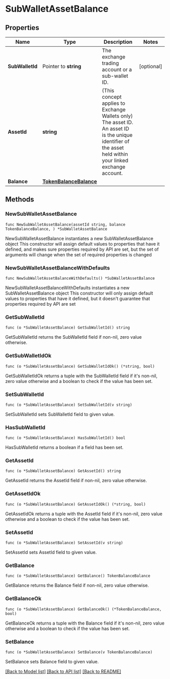 # SubWalletAssetBalance

## Properties

Name | Type | Description | Notes
------------ | ------------- | ------------- | -------------
**SubWalletId** | Pointer to **string** | The exchange trading account or a sub-wallet ID. | [optional] 
**AssetId** | **string** | (This concept applies to Exchange Wallets only) The asset ID. An asset ID is the unique identifier of the asset held within your linked exchange account. | 
**Balance** | [**TokenBalanceBalance**](TokenBalanceBalance.md) |  | 

## Methods

### NewSubWalletAssetBalance

`func NewSubWalletAssetBalance(assetId string, balance TokenBalanceBalance, ) *SubWalletAssetBalance`

NewSubWalletAssetBalance instantiates a new SubWalletAssetBalance object
This constructor will assign default values to properties that have it defined,
and makes sure properties required by API are set, but the set of arguments
will change when the set of required properties is changed

### NewSubWalletAssetBalanceWithDefaults

`func NewSubWalletAssetBalanceWithDefaults() *SubWalletAssetBalance`

NewSubWalletAssetBalanceWithDefaults instantiates a new SubWalletAssetBalance object
This constructor will only assign default values to properties that have it defined,
but it doesn't guarantee that properties required by API are set

### GetSubWalletId

`func (o *SubWalletAssetBalance) GetSubWalletId() string`

GetSubWalletId returns the SubWalletId field if non-nil, zero value otherwise.

### GetSubWalletIdOk

`func (o *SubWalletAssetBalance) GetSubWalletIdOk() (*string, bool)`

GetSubWalletIdOk returns a tuple with the SubWalletId field if it's non-nil, zero value otherwise
and a boolean to check if the value has been set.

### SetSubWalletId

`func (o *SubWalletAssetBalance) SetSubWalletId(v string)`

SetSubWalletId sets SubWalletId field to given value.

### HasSubWalletId

`func (o *SubWalletAssetBalance) HasSubWalletId() bool`

HasSubWalletId returns a boolean if a field has been set.

### GetAssetId

`func (o *SubWalletAssetBalance) GetAssetId() string`

GetAssetId returns the AssetId field if non-nil, zero value otherwise.

### GetAssetIdOk

`func (o *SubWalletAssetBalance) GetAssetIdOk() (*string, bool)`

GetAssetIdOk returns a tuple with the AssetId field if it's non-nil, zero value otherwise
and a boolean to check if the value has been set.

### SetAssetId

`func (o *SubWalletAssetBalance) SetAssetId(v string)`

SetAssetId sets AssetId field to given value.


### GetBalance

`func (o *SubWalletAssetBalance) GetBalance() TokenBalanceBalance`

GetBalance returns the Balance field if non-nil, zero value otherwise.

### GetBalanceOk

`func (o *SubWalletAssetBalance) GetBalanceOk() (*TokenBalanceBalance, bool)`

GetBalanceOk returns a tuple with the Balance field if it's non-nil, zero value otherwise
and a boolean to check if the value has been set.

### SetBalance

`func (o *SubWalletAssetBalance) SetBalance(v TokenBalanceBalance)`

SetBalance sets Balance field to given value.



[[Back to Model list]](../README.md#documentation-for-models) [[Back to API list]](../README.md#documentation-for-api-endpoints) [[Back to README]](../README.md)



